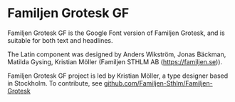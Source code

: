 # Familjen Grotesk GF

Familjen Grotesk GF is the Google Font version of Familjen Grotesk, and is suitable for both text and headlines.

The Latin component was designed by Anders Wikström, Jonas Bäckman, Matilda Gysing, Kristian Möller (Familjen STHLM AB (https://familjen.se)). 

Familjen Grotesk GF project is led by Kristian Möller, a type designer based in Stockholm. 
To contribute, see [github.com/Familjen-Sthlm/Familjen-Grotesk](https://github.com/Familjen-Sthlm/Familjen-Grotesk)